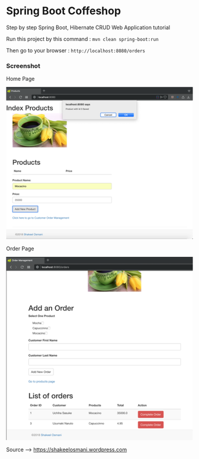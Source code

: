 # Spring Boot Coffeshop

Step by step Spring Boot, Hibernate CRUD Web Application tutorial

Run this project by this command : `mvn clean spring-boot:run`

Then go to your browser : `http://localhost:8080/orders`

### Screenshot

Home Page

![Home Page](img/home.png "Home Page")

Order Page

![Order Page](img/order.png "Order Page")





Source --> https://shakeelosmani.wordpress.com

